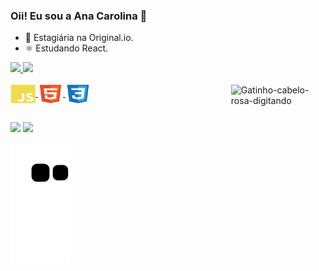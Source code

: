 ### Oii! Eu sou a Ana Carolina 👋

<ul>
  <li>🏁 Estagiária na Original.io.</li>
  <li>⚛️ Estudando React.</li>
</ul>
<a href="https://github.com/anacrln">
  <img height="160em" src="https://github-readme-stats.vercel.app/api?username=anacrln&show_icons=true&theme=radical&include_all_commits=true&count_private=true"/>
  <img height="160em" src="https://github-readme-stats.vercel.app/api/top-langs/?username=anacrln&layout=compact&langs_count=16&theme=radical"/>



<div style="display: inline_block"><br>
  <img align="center" alt="Ana-Js" height="30" width="40" src="https://raw.githubusercontent.com/devicons/devicon/master/icons/javascript/javascript-plain.svg">
  <img align="center" alt="Ana-HTML" height="30" width="40" src="https://raw.githubusercontent.com/devicons/devicon/master/icons/html5/html5-original.svg">
  <img align="center" alt="Ana-CSS" height="30" width="40" src="https://raw.githubusercontent.com/devicons/devicon/master/icons/css3/css3-original.svg">

   <img align="right" alt="Gatinho-cabelo-rosa-digitando" src="https://media.giphy.com/media/xH7Yh3DSNvn4k/giphy.gif" width="30%" height="30%">
</div>

##
  

 <a href = "mailto:anacrln_dev@outlook.com"><img src="https://img.shields.io/badge/Microsoft_Outlook-0078D4?style=for-the-badge&logo=microsoft-outlook&logoColor=white" target="_blank"></a>
 <a href="https://www.linkedin.com/in/anacrln" target="_blank"><img src="https://img.shields.io/badge/-LinkedIn-%230077B5?style=for-the-badge&logo=linkedin&logoColor=white" target="_blank"></a> 
 
  
 ![Snake animation](https://github.com/anacrln/anacrln/blob/output/github-contribution-grid-snake.svg)
 
